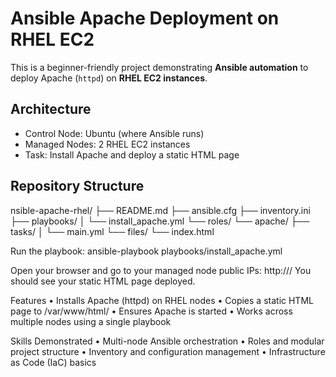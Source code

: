 # Ansible Apache Deployment on RHEL EC2

This is a beginner-friendly project demonstrating **Ansible automation** to deploy Apache (`httpd`) on **RHEL EC2 instances**.

## Architecture

- Control Node: Ubuntu (where Ansible runs)
- Managed Nodes: 2 RHEL EC2 instances
- Task: Install Apache and deploy a static HTML page

## Repository Structure

nsible-apache-rhel/
├── README.md
├── ansible.cfg
├── inventory.ini
├── playbooks/
│   └── install_apache.yml
└── roles/
└── apache/
├── tasks/
│   └── main.yml
└── files/
└── index.html


Run the playbook:
ansible-playbook playbooks/install_apache.yml

Open your browser and go to your managed node public IPs:
http://<managed-node-public-ip>/
You should see your static HTML page deployed.


Features
	•	Installs Apache (httpd) on RHEL nodes
	•	Copies a static HTML page to /var/www/html/
	•	Ensures Apache is started
	•	Works across multiple nodes using a single playbook

Skills Demonstrated
	•	Multi-node Ansible orchestration
	•	Roles and modular project structure
	•	Inventory and configuration management
	•	Infrastructure as Code (IaC) basics
